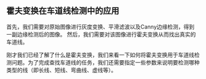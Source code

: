 ## 霍夫变换在车道线检测中的应用

首先，我们需要对原始图像进行灰度变换、平滑滤波以及Canny边缘检测，得到一副边缘检测后的图像。
然后，我们需要对该图像进行霍夫变换从而找出真实的车道线。

刚才我们已经了解了什么是霍夫变换，我们来看一下如何将霍夫变换用于车道线检测问题。为了完成查找车道线的任务，我们还需要指定一些参数来说明要检测哪种类型的线（即长线、短线、弯曲线、虚线等）。
